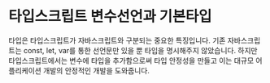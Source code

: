 # 타입스크립트 변수선언과 기본타입

 타입은 타입스크립트가 자바스크립트와 구분되는 중요한 특징입니다. 기존 자바스크립트는 const, let, var를 통한 선언문만 있을 뿐 타입을 명시해주지 않았습니다. 하지만 타입스크립트에서는 변수에 타입을 추가함으로써 타입 안정성을 만들고 이는 대규모 어플리케이션 개발의 안정적인 개발을 도와줍니다.

